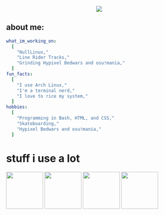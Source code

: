 <p align="center">
  <img src="https://capsule-render.vercel.app/api?type=rounded&height=180&color=gradient&text=hey,%20i'm%20nh_&textBg=false&fontColor=000000&desc=gamer,%20tech%20nerd,%20and%20proud%20arch%20user&descAlignY=78"/>
</p>
<h2>about me:</h2>

```yaml
what_im_working_on:
  [
    "NullLinux,"
    "Line Rider Tracks,"
    "Grinding Hypixel Bedwars and osu!mania,"
  ]
fun_facts:
  [
    "I use Arch Linux,"
    "I'm a terminal nerd,"
    "I love to rice my system,"
  ]
hobbies:
  [
    "Programming in Bash, HTML, and CSS,"
    "Skateboarding,"
    "Hypixel Bedwars and osu!mania,"
  ]
```
# stuff i use a lot

<img src="https://cdn.jsdelivr.net/gh/devicons/devicon@latest/icons/firefox/firefox-original-wordmark.svg" width="100" height="100"/>
<img src="https://cdn.jsdelivr.net/gh/devicons/devicon@latest/icons/archlinux/archlinux-original-wordmark.svg" width="100" height="100"/>
<img src="https://cdn.jsdelivr.net/gh/devicons/devicon@latest/icons/html5/html5-original.svg" width="100" height="100"/>
<img src="https://cdn.jsdelivr.net/gh/devicons/devicon@latest/icons/css3/css3-original.svg" width="100" height="100"/>

